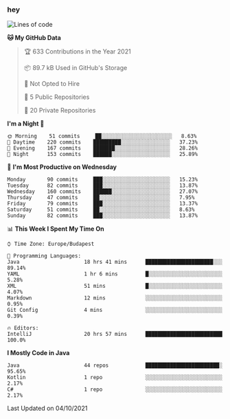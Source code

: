### hey

<!--START_SECTION:waka-->
![Lines of code](https://img.shields.io/badge/From%20Hello%20World%20I%27ve%20Written-91065%20lines%20of%20code-blue)

**🐱 My GitHub Data** 

> 🏆 633 Contributions in the Year 2021
 > 
> 📦 89.7 kB Used in GitHub's Storage 
 > 
> 🚫 Not Opted to Hire
 > 
> 📜 5 Public Repositories 
 > 
> 🔑 20 Private Repositories  
 > 
**I'm a Night 🦉** 

```text
🌞 Morning    51 commits     ██░░░░░░░░░░░░░░░░░░░░░░░   8.63% 
🌆 Daytime    220 commits    █████████░░░░░░░░░░░░░░░░   37.23% 
🌃 Evening    167 commits    ███████░░░░░░░░░░░░░░░░░░   28.26% 
🌙 Night      153 commits    ██████░░░░░░░░░░░░░░░░░░░   25.89%

```
📅 **I'm Most Productive on Wednesday** 

```text
Monday       90 commits     ███░░░░░░░░░░░░░░░░░░░░░░   15.23% 
Tuesday      82 commits     ███░░░░░░░░░░░░░░░░░░░░░░   13.87% 
Wednesday    160 commits    ██████░░░░░░░░░░░░░░░░░░░   27.07% 
Thursday     47 commits     ██░░░░░░░░░░░░░░░░░░░░░░░   7.95% 
Friday       79 commits     ███░░░░░░░░░░░░░░░░░░░░░░   13.37% 
Saturday     51 commits     ██░░░░░░░░░░░░░░░░░░░░░░░   8.63% 
Sunday       82 commits     ███░░░░░░░░░░░░░░░░░░░░░░   13.87%

```


📊 **This Week I Spent My Time On** 

```text
⌚︎ Time Zone: Europe/Budapest

💬 Programming Languages: 
Java                     18 hrs 41 mins      ██████████████████████░░░   89.14% 
YAML                     1 hr 6 mins         █░░░░░░░░░░░░░░░░░░░░░░░░   5.28% 
XML                      51 mins             █░░░░░░░░░░░░░░░░░░░░░░░░   4.07% 
Markdown                 12 mins             ░░░░░░░░░░░░░░░░░░░░░░░░░   0.95% 
Git Config               4 mins              ░░░░░░░░░░░░░░░░░░░░░░░░░   0.39%

🔥 Editors: 
IntelliJ                 20 hrs 57 mins      █████████████████████████   100.0%

```

**I Mostly Code in Java** 

```text
Java                     44 repos            ████████████████████████░   95.65% 
Kotlin                   1 repo              ░░░░░░░░░░░░░░░░░░░░░░░░░   2.17% 
C#                       1 repo              ░░░░░░░░░░░░░░░░░░░░░░░░░   2.17%

```



 Last Updated on 04/10/2021
<!--END_SECTION:waka-->

